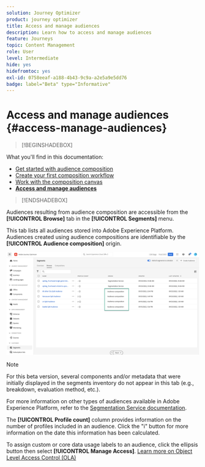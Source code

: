 ```yaml
---
solution: Journey Optimizer
product: journey optimizer
title: Access and manage audiences
description: Learn how to access and manage audiences
feature: Journeys
topic: Content Management
role: User
level: Intermediate
hide: yes
hidefromtoc: yes
exl-id: 0758eeaf-a188-4b43-9c9a-a2e5a9e5dd76
badge: label="Beta" type="Informative"
---
```

# Access and manage audiences {#access-manage-audiences}

>[!BEGINSHADEBOX]

What you'll find in this documentation:

* [Get started with audience composition](get-started-audience-orchestration.md)
* [Create your first composition workflow](create-compositions.md)
* [Work with the composition canvas](composition-canvas.md)
* **[Access and manage audiences](access-audiences.md)**

>[!ENDSHADEBOX]

Audiences resulting from audience composition are accessible from the **[!UICONTROL Browse]** tab in the **[!UICONTROL Segments]** menu.

This tab lists all audiences stored into Adobe Experience Platform. Audiences created using audience compositions are identifiable by the **[!UICONTROL Audience composition]** origin.

![](assets/audiences-list.png)

>[!NOTE]
>
>For this beta version, several components and/or metadata that were initially displayed in the segments inventory do not appear in this tab (e.g., breakdown, evaluation method, etc.).
>
>For more information on other types of audiences available in Adobe Experience Platform, refer to the [Segmentation Service documentation](https://experienceleague.adobe.com/docs/experience-platform/segmentation/ui/overview.html).

The **[!UICONTROL Profile count]** column provides information on the number of profiles included in an audience. Click the "i" button for more information on the date this information has been calculated.

To assign custom or core data usage labels to an audience, click the ellipsis button then select **[!UICONTROL Manage Access]**. [Learn more on Object Level Access Control (OLA)](../administration/object-based-access.md)

<!--
-edit an audience?
-->

